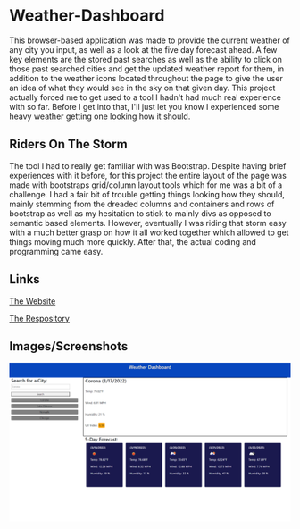 # Weather-Dashboard

This browser-based application was made to provide the current weather of any city you input, as well as a look at the five day forecast ahead. A few key elements are the stored past searches as well as the ability to click on those past searched cities and get the updated weather report for them, in addition to the weather icons located throughout the page to give the user an idea of what they would see in the sky on that given day. This project actually forced me to get used to a tool I hadn't had much real experience with so far. Before I get into that, I'll just let you know I experienced some heavy weather getting one looking how it should.

## Riders On The Storm

The tool I had to really get familiar with was Bootstrap. Despite having brief experiences with it before, for this project the entire layout of the page was made with bootstraps grid/column layout tools which for me was a bit of a challenge. I had a fair bit of trouble getting things looking how they should, mainly stemming from the dreaded columns and containers and rows of bootstrap as well as my hesitation to stick to mainly divs as opposed to semantic based elements. However, eventually I was riding that storm easy with a much better grasp on how it all worked together which allowed to get things moving much more quickly. After that, the actual coding and programming came easy.

## Links

[The Website](https://jguerrero126.github.io/Weather-Dashboard/)

[The Respository](https://github.com/JGuerrero126/Weather-Dashboard)

## Images/Screenshots

![Screenshot](Screenshot.png)